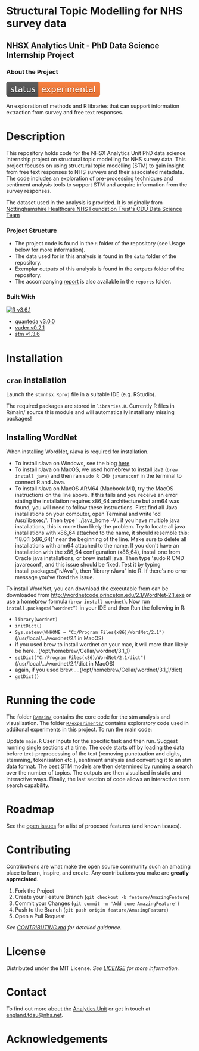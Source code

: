 # Structural Topic Modelling for NHS survey data
## NHSX Analytics Unit - PhD Data Science Internship Project

### About the Project

[![status: experimental](https://github.com/GIScience/badges/raw/master/status/experimental.svg)](https://github.com/GIScience/badges#experimental)

An exploration of methods and R libraries that can support information 
extraction from survey and free text responses.

# Description

This repository holds code for the NHSX Analytics Unit PhD data science internship project on structural topic modelling for NHS survey data. This project focuses on using structural topic modelling (STM) to gain insight from free text responses to NHS surveys and their associated metadata. The code includes an exploration of pre-processing techniques and sentiment analysis tools to support STM and acquire information from the survey responses.

The dataset used in the analysis is provided. It is originally from [Nottinghamshire Healthcare NHS Foundation Trust's CDU Data Science Team](https://github.com/CDU-data-science-team/pxtextmining)


### Project Structure

- The project code is found in the `R` folder of the repository (see Usage below for more information).
- The data used for in this analysis is found in the `data` folder of the repository.
- Exemplar outputs of this analysis is found in the `outputs` folder of the repository.
- The accompanying [report](./reports/report.pdf) is also available in the `reports` folder.


### Built With

[![R v3.6.1](https://img.shields.io/badge/r-v3.6.1-blue.svg)](https://cran.r-project.org/bin/windows/base/old/3.6.1/)
- [quanteda v3.0.0](https://quanteda.io/news/news-3.0.html)
- [vader v0.2.1](https://cran.r-project.org/web/packages/vader/index.html)
- [stm v1.3.6](https://cran.r-project.org/web/packages/stm/index.html)

# Installation

## `cran` installation

Launch the `stmnhsx.Rproj` file in a suitable IDE (e.g. RStudio).  

The required packages are stored in `libraries.R`.  Currently R files in R/main/ source this module and will automatically install any missing packages!

## Installing WordNet

When installing WordNet, rJava is required for installation. 

- To install rJava on Windows, see the blog [here](https://cimentadaj.github.io/blog/2018-05-25-installing-rjava-on-windows-10/installing-rjava-on-windows-10/)
- To install rJava on MacOS, we used homebrew to install java (`brew install java`) and then ran `sudo R CMD javareconf` in the terminal to connect R and Java. 
- To install rJava on MacOS ARM64 (Macbook M1), try the MacOS instructions on the line above. If this fails and you receive an error stating the installation requires x86_64 architecture but arm64 was found, you will need to follow these instructions. 
First find all Java installations on your computer, open Terminal and write 'cd /usr/libexec/'. Then type ' ./java_home -V'. 
if you have multiple java installations, this is more than likely the problem. Try to locate all java installations with x86_64 attached to the name, it should resemble this: '18.0.1 (x86_64)' near the beginning of the line. Make sure to delete all installations with arm64 attached to the name. If you don't have an installation with the x86_64 configuration (x86_64), install one from Oracle java installations, or brew install java. Then type 'sudo R CMD javareconf', and this issue should be fixed. Test it by typing install.packages("rJAva"), then 'library rJava' into R. If there's no error message you've fixed the issue.

To install WordNet, you can download the executable from  can be downloaded from http://wordnetcode.princeton.edu/2.1/WordNet-2.1.exe or use a homebrew formula (`brew install wordnet`). Now run `install.packages(”wordnet”)` in your IDE and then Run the following in R:
- `library(wordnet)`
- `initDict()`
- `Sys.setenv(WNHOME = "C:/Program Files(x86)/WordNet/2.1")` (/usr/local/.../wordnet/2.1 in MacOS)
- if you used brew to install wordnet on your mac, it will more than likely be here.. (/opt/homebrew/Cellar/wordnet/3.1_1)
- `setDict("C:/Program Files(x86)/WordNet/2.1/dict")` (/usr/local/.../wordnet/2.1/dict in MacOS)
- again, if you used brew.....(/opt/homebrew/Cellar/wordnet/3.1_1/dict)
- `getDict()`

# Running the code

The folder [`R/main/`](./R/main/) contains the core code for the stm analysis and visualisation. The folder [`R/experiments/`](./R/experiments/) contains exploratory code used in additonal experiments in this project. To run the main code:

Update `main.R` User Inputs for the specific task and then run.  Suggest running single sections at a time.  The code starts off by loading the data before text-preprocessing of the text (removing punctuation and digits, stemming, tokenisation etc.), sentiment analysis and converting it to an stm data format.  The best STM models are then determined by running a search over the number of topics.  The outputs are then visualised in static and interactive ways.  Finally, the last section of code allows an interactive term search capability.

# Roadmap

See the [open issues](https://github.com/nhsx/stm-survey-text/issues) for a list of proposed features (and known issues).

# Contributing

Contributions are what make the open source community such an amazing place to learn, inspire, and create. Any contributions you make are **greatly appreciated**.

1. Fork the Project
2. Create your Feature Branch (`git checkout -b feature/AmazingFeature`)
3. Commit your Changes (`git commit -m 'Add some AmazingFeature'`)
4. Push to the Branch (`git push origin feature/AmazingFeature`)
5. Open a Pull Request

_See [CONTRIBUTING.md](./CONTRIBUTING.md) for detailed guidance._

# License

Distributed under the MIT License. _See [LICENSE](./LICENSE) for more information._

# Contact

To find out more about the [Analytics Unit](https://www.nhsx.nhs.uk/key-tools-and-info/nhsx-analytics-unit/) or get in touch at [england.tdau@nhs.net](mailto:england.tdau@nhs.net).

# Acknowledgements
